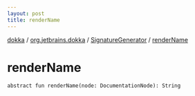 ```yaml
---
layout: post
title: renderName
---
```

[dokka](../../index.md) / [org.jetbrains.dokka](../index.md) / [SignatureGenerator](index.md) / [renderName](renderName.md)

# renderName

```
abstract fun renderName(node: DocumentationNode): String
```
